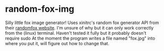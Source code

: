 # random-fox-img
Silly little fox image generator! Uses xinitrc's random fox generator API from their [randomfox website](https://randomfox.ca/).
I'm unsure of why but it can only work correctly from the (linux) terminal. Haven't tested it fully but it probably doesn't require sudo
At the moment the program writes a file named "fox.jpg" into where you put it, will figure out how to change that.
